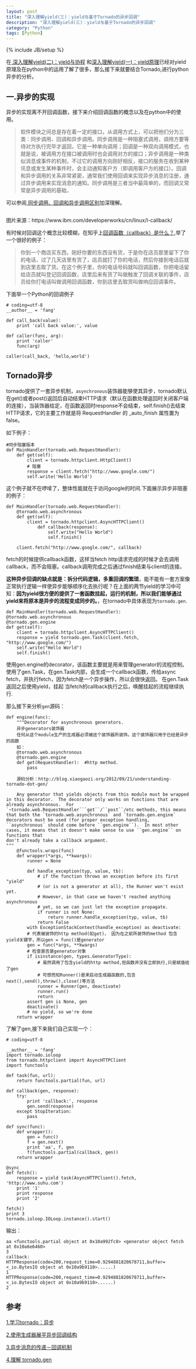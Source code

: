 ```yaml
---
layout: post
title: "深入理解yield(三)：yield与基于Tornado的异步回调"
description: "深入理解yield(三)：yield与基于Tornado的异步回调"
category: "Python"
tags: [Python]
---
```

{% include JB/setup %}

<p>在<a href="http://blog.beginman.cn/blog/133/"> 深入理解yield(二)：yield与协程</a> 和<a href="http://blog.beginman.cn/blog/132/">深入理解yield(一)：yield原理</a>已经对yield原理及在python中的运用了解了很多，那么接下来就要结合Tornado,进行python异步的分析。</p>

<h2>一.异步的实现</h2>

<p>异步的实现离不开回调函数，接下来介绍回调函数的概念以及在python中的使用。</p>

<blockquote>
  <p>软件模块之间总是存在着一定的接口，从调用方式上，可以把他们分为三类：同步调用、回调和异步调用。同步调用是一种阻塞式调用，调用方要等待对方执行完毕才返回，它是一种单向调用；回调是一种双向调用模式，也就是说，被调用方在接口被调用时也会调用对方的接口；异步调用是一种类似消息或事件的机制，不过它的调用方向刚好相反，接口的服务在收到某种讯息或发生某种事件时，会主动通知客户方（即调用客户方的接口）。回调和异步调用的关系非常紧密，通常我们使用回调来实现异步消息的注册，通过异步调用来实现消息的通知。同步调用是三者当中最简单的，而回调又常常是异步调用的基础，</p>
</blockquote>

<!--more-->

<p>可以参阅<a href="http://blog.csdn.net/dan_blog/article/details/7897852"> 同步调用、回调和异步调用区别</a>加深理解。</p>

<p><img src="https://www.ibm.com/developerworks/cn/linux/l-callback/images/image001.gif" alt="" /></p>

<p>图片来源：https://www.ibm.com/developerworks/cn/linux/l-callback/</p>

<p>有时候对回调这个概念比较模糊，在知乎上<a href="回调函数（callback）是什么？">回调函数（callback）是什么？</a>,举了一个很好的例子：</p>

<blockquote>
  <p>你到一个商店买东西，刚好你要的东西没有货，于是你在店员那里留下了你的电话，过了几天店里有货了，店员就打了你的电话，然后你接到电话后就到店里去取了货。在这个例子里，你的电话号码就叫回调函数，你把电话留给店员就叫登记回调函数，店里后来有货了叫做触发了回调关联的事件，店员给你打电话叫做调用回调函数，你到店里去取货叫做响应回调事件。</p>
</blockquote>

<p>下面举一个Python的回调例子</p>

<pre><code># coding=utf-8
__author__ = 'fang'

def call_back(value):
    print 'call back value:', value

def caller(func, arg):
    print 'caller'
    func(arg)

caller(call_back, 'hello,world')
</code></pre>

<h2>Tornado异步</h2>

<p>tornado提供了一套异步机制，<code>asynchronous</code>装饰器能够使其异步，tornado默认在get()或者post()返回后自动结束HTTP请求（默认在函数处理返回时关闭客户端的连接），当装饰器给定，在函数返回时response不会结束，self.finish()去结束HTTP请求，它的主要工作就是将 RequestHandler 的 _auto_finish 属性置为 false。</p>

<p>如下例子：</p>

<pre><code>#同步阻塞版本
def MainHandler(tornado.web.RequestHandler):
    def get(self):
        client = tornado.httpclient.HttpClient()
        # 阻塞
        response = client.fetch("http://www.google.com/")
        self.write('Hello World')
</code></pre>

<p>这个例子就不在啰嗦了，整体性能就在于访问google的时间.下面展示异步非阻塞的例子：</p>

<pre><code>def MainHandler(tornado.web.RequestHandler):
    @tornado.web.asynchronous
    def get(self):
        client = tornado.httpclient.AsyncHTTPClient()
            def callback(response):
                self.write("Hello World")
                self.finish()

    client.fetch("http://www.google.com/", callback)
</code></pre>

<p>fetch的时候提供callback函数，这样当fetch http请求完成的时候才会去调用callback，而不会阻塞。callback调用完成之后通过finish结束与client的连接。</p>

<p><strong>这种异步回调的缺点就是：拆分代码逻辑，多重回调的繁琐</strong>，能不能有一套方案像正常执行逻辑一样使异步能够顺序化去执行呢？在上面的两节yield的学习中可知：<strong>因为yield很方便的提供了一套函数挂起，运行的机制，所以我们能够通过yield来将原本是异步的流程变成同步的。</strong>，在tornado中具体表现为<code>tornado.gen</code>.</p>

<pre><code>def MainHandler(tornado.web.RequestHandler):
@tornado.web.asynchronous
@tornado.gen.engine
def get(self):
    client = tornado.httpclient.AsyncHTTPClient()
    response = yield tornado.gen.Task(client.fetch, "http://www.google.com/")
    self.write("Hello World")
    self.finish()
</code></pre>

<p>使用gen.engine的decorator，该函数主要就是用来管理generator的流程控制。
使用了gen.Task，在gen.Task内部，会生成一个callback函数，传给async fetch，并执行fetch，因为fetch是一个异步操作，所以会很快返回。
在gen.Task返回之后使用yield，挂起
当fetch的callback执行之后，唤醒挂起的流程继续执行.</p>

<p>那么接下来分析<code>gen</code>源码：</p>

<pre><code>def engine(func):
    """Decorator for asynchronous generators.
    异步generators装饰器
    任何从这个module生产的生成器必须被这个装饰器所装饰。这个装饰器只用于已经是异步的函数
    如：
    @tornado.web.asynchronous
    @tornado.gen.engine
    def get(RequestHandler):  #http method.
        pass

    源码分析：http://blog.xiaogaozi.org/2012/09/21/understanding-tornado-dot-gen/

    Any generator that yields objects from this module must be wrapped in this decorator.  The decorator only works on functions that are already asynchronous.  For `~tornado.web.RequestHandler```get``/``post``/etc methods, this means that both the `tornado.web.asynchronous` and `tornado.gen.engine` decorators must be used (for proper exception handling, ``asynchronous` should come before ``gen.engine``).  In most other cases, it means that it doesn't make sense to use ``gen.engine`` on functions that
don't already take a callback argument.
"""
    @functools.wraps(func)
    def wrapper(*args, **kwargs):
        runner = None

        def handle_exception(typ, value, tb):
            # if the function throws an exception before its first "yield"
            # (or is not a generator at all), the Runner won't exist yet.
            # However, in that case we haven't reached anything asynchronous
            # yet, so we can just let the exception propagate.
            if runner is not None:
                return runner.handle_exception(typ, value, tb)
            return False
        with ExceptionStackContext(handle_exception) as deactivate:
        # 代表被装饰的http method(如get)， 因为在之前所装饰的method 包含yield关键字，所以gen = func()是generator
        gen = func(*args, **kwargs)
        # 检查是否是generator对象
        if isinstance(gen, types.GeneratorType):
            # 虽然调用了包含yield的http method,但函数并没有立即执行,只是赋值给了gen
            # 可想而知Runner()是来启动生成器函数的,包含next(),send(),throw(),close()等方法
            runner = Runner(gen, deactivate)
            runner.run()
            return
        assert gen is None, gen
        deactivate()
        # no yield, so we're done
    return wrapper
</code></pre>

<p>了解了gen,接下来我们自己实现一个：</p>

<pre><code># coding=utf-8

__author__ = 'fang'
import tornado.ioloop
from tornado.httpclient import AsyncHTTPClient
import functools

def task(fun, url):
    return functools.partial(fun, url)

def callback(gen, response):
    try:
        print 'callback:', response
        gen.send(response)
    except StopIteration:
        pass

def sync(func):
    def wrapper():
        gen = func()
        f = gen.next()
        print 'aa', f, gen
        f(functools.partial(callback, gen))
    return wrapper

@sync
def fetch():
    response = yield task(AsyncHTTPClient().fetch, 'http://www.suhu.com')
    print '1'
    print response
    print '2'

fetch()
print 3
tornado.ioloop.IOLoop.instance().start()
</code></pre>

<p>输出：</p>

<pre><code>aa &lt;functools.partial object at 0x10a992fc8&gt; &lt;generator object fetch at 0x10a6e6460&gt;
3
callback:   HTTPResponse(code=200,request_time=0.9294881820678711,buffer=&lt;_io.BytesIO object at 0x10a9b9110&gt;......)
1
HTTPResponse(code=200,request_time=0.9294881820678711,buffer=&lt;_io.BytesIO object at 0x10a9b9110&gt;......)
2
</code></pre>

<h2>参考</h2>

<p><a href="http://blog.csdn.net/siddontang/article/details/18053967">1.学习tornado：异步</a></p>

<p><a href="http://www.zouyesheng.com/generator-for-async.html">2.使用生成器展平异步回调结构</a></p>

<p><a href="https://www.ibm.com/developerworks/cn/linux/l-callback/">3.异步消息的传递－回调机制</a></p>

<p><a href="http://blog.xiaogaozi.org/2012/09/21/understanding-tornado-dot-gen/">4.理解 tornado.gen</a></p>
